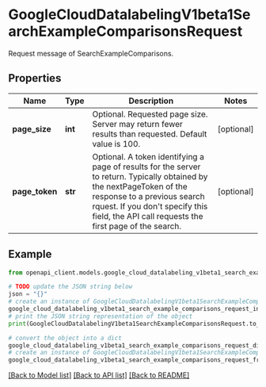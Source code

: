 # GoogleCloudDatalabelingV1beta1SearchExampleComparisonsRequest

Request message of SearchExampleComparisons.

## Properties

Name | Type | Description | Notes
------------ | ------------- | ------------- | -------------
**page_size** | **int** | Optional. Requested page size. Server may return fewer results than requested. Default value is 100. | [optional] 
**page_token** | **str** | Optional. A token identifying a page of results for the server to return. Typically obtained by the nextPageToken of the response to a previous search rquest. If you don&#39;t specify this field, the API call requests the first page of the search. | [optional] 

## Example

```python
from openapi_client.models.google_cloud_datalabeling_v1beta1_search_example_comparisons_request import GoogleCloudDatalabelingV1beta1SearchExampleComparisonsRequest

# TODO update the JSON string below
json = "{}"
# create an instance of GoogleCloudDatalabelingV1beta1SearchExampleComparisonsRequest from a JSON string
google_cloud_datalabeling_v1beta1_search_example_comparisons_request_instance = GoogleCloudDatalabelingV1beta1SearchExampleComparisonsRequest.from_json(json)
# print the JSON string representation of the object
print(GoogleCloudDatalabelingV1beta1SearchExampleComparisonsRequest.to_json())

# convert the object into a dict
google_cloud_datalabeling_v1beta1_search_example_comparisons_request_dict = google_cloud_datalabeling_v1beta1_search_example_comparisons_request_instance.to_dict()
# create an instance of GoogleCloudDatalabelingV1beta1SearchExampleComparisonsRequest from a dict
google_cloud_datalabeling_v1beta1_search_example_comparisons_request_from_dict = GoogleCloudDatalabelingV1beta1SearchExampleComparisonsRequest.from_dict(google_cloud_datalabeling_v1beta1_search_example_comparisons_request_dict)
```
[[Back to Model list]](../README.md#documentation-for-models) [[Back to API list]](../README.md#documentation-for-api-endpoints) [[Back to README]](../README.md)


